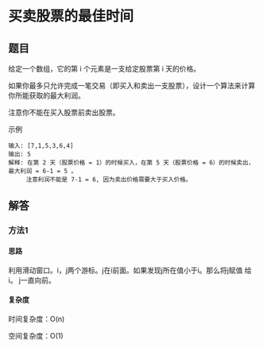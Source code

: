 # 买卖股票的最佳时间


## 题目

给定一个数组，它的第 i 个元素是一支给定股票第 i 天的价格。

如果你最多只允许完成一笔交易（即买入和卖出一支股票），设计一个算法来计算你所能获取的最大利润。 

注意你不能在买入股票前卖出股票。

示例
```
输入: [7,1,5,3,6,4]
输出: 5
解释: 在第 2 天（股票价格 = 1）的时候买入，在第 5 天（股票价格 = 6）的时候卖出，最大利润 = 6-1 = 5 。
     注意利润不能是 7-1 = 6, 因为卖出价格需要大于买入价格。
```

## 解答

### 方法1

#### 思路

利用滑动窗口。i，j两个游标。j在i前面。如果发现j所在值小于i。那么将j赋值 给i。
j一直向前。

#### 复杂度

时间复杂度：O(n)

空间复杂度：O(1)
